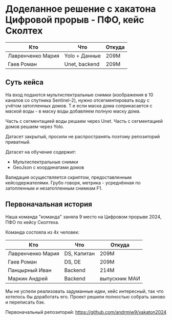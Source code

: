 # Доделанное решение с хакатона Цифровой прорыв - ПФО, кейс Сколтех

 |  Кто | Что | Откуда |
| ------------- | ------------- | ------------- |
| Лавренченко Мария | Yolo + Данные | 209М |
| Гаев Роман | Unet, backend | 209М |

## Суть кейса

На вход подаются мультиспектральные снимки (изображения в 10 каналов со спутника Sentinel-2), нужно отсегментировать воду с учётом затопленных домов. Т.е если маска дома соприкасается с маской воды - в маску воды добавляем полную маску дома.

Часть с сегментацией воды решаем через Unet.
Часть с сегментацией домов решаем через Yolo.

Датасет закрытый, просили не распространять поэтому репозиторий приватный.

Датасет на обучение содержит:

- Мультиспектральные снимки
- GeoJson с координатами домов

Валидация осуществляется скриптом, предоставленным кейсодержателями. Грубо говоря, метрика - усреднённая по затопленным и незатопленным снимкам F1.

## Первоначальная история

Наша команда "команда" заняла 9 место на Цифровом прорыве 2024, ПФО по кейсу Сколтеха.

Команда состояла из 4х человек:

|  Кто  |  Что  |  Откуда  |
| ------------- | ------------- | ------------- |
| Лавренченко Мария | DS, Капитан | 209М |
| Гаев Роман | DS, DE | 209М |
| Панцырный Иван | Backend | 214М |
| Маркин Андрей | Backend | выпускник МАИ |

Мы не успели реализовать задуманные идеи, кейс интересный, так что хотелось бы доработать его. Проект решили полностью собрать заново и переписать бэк.

Первоначальный репозиторий: https://github.com/andrmiw9/xakaton2024